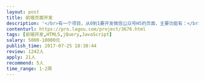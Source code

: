 ```yaml
---                
layout: post       
title: 前端页面开发           
description: '</br>有一个项目，从0到1要开发微信公众号H5的页面，主要功能有：</br></br>1.登录注册</br>2.简易社区</br>3.投资平台</br>4.个人中心</br>5.简单的课程</br></br>希望找1个有经验、责任心、做事情快的前端，来帮我们开发。</br>'     
contenturl: https://pro.lagou.com/project/3676.html      
tags: [前端开发,HTML5,jQuery,JavaScript]            
salary: 5000-10000元          
publish_time: 2017-07-25 18:38:44         
review: 1242人                   
apply: 21人                   
recommend: 5人                   
time_range: 1-2周              
---                 
```

